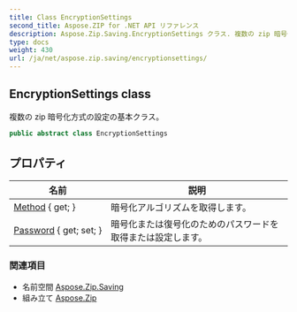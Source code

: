 ```yaml
---
title: Class EncryptionSettings
second_title: Aspose.ZIP for .NET API リファレンス
description: Aspose.Zip.Saving.EncryptionSettings クラス. 複数の zip 暗号化方式の設定の基本クラス
type: docs
weight: 430
url: /ja/net/aspose.zip.saving/encryptionsettings/
---
```

## EncryptionSettings class

複数の zip 暗号化方式の設定の基本クラス。

```csharp
public abstract class EncryptionSettings
```

## プロパティ

| 名前 | 説明 |
| --- | --- |
| [Method](../../aspose.zip.saving/encryptionsettings/method/) { get; } | 暗号化アルゴリズムを取得します。 |
| [Password](../../aspose.zip.saving/encryptionsettings/password/) { get; set; } | 暗号化または復号化のためのパスワードを取得または設定します。 |

### 関連項目

* 名前空間 [Aspose.Zip.Saving](../../aspose.zip.saving/)
* 組み立て [Aspose.Zip](../../)


